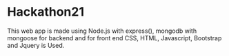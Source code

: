 # Hackathon21
This web app is made using Node.js with express(), mongodb with mongoose for backend and for front end CSS, HTML, Javascript, Bootstrap and Jquery is Used. 
